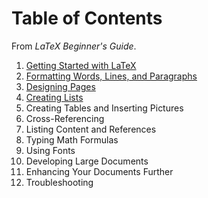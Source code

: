 # Table of Contents

From _LaTeX Beginner's Guide_.

1. [Getting Started with LaTeX](LaTeX%20Beginner's%20Guide.md#chapter-1-getting-started-with-latex)
2. [Formatting Words, Lines, and Paragraphs](LaTeX%20Beginner's%20Guide.md#chapter-2-formatting-words-lines-and-paragraphs)
3. [Designing Pages](LaTeX%20Beginner's%20Guide-2.md#chapter-3-designing-pages)
4. [Creating Lists](LaTeX%20Beginner's%20Guide-2.md#chapter-4-creating-lists)
5. Creating Tables and Inserting Pictures
6. Cross-Referencing
7. Listing Content and References
8. Typing Math Formulas
9. Using Fonts
10. Developing Large Documents
11. Enhancing Your Documents Further
12. Troubleshooting

